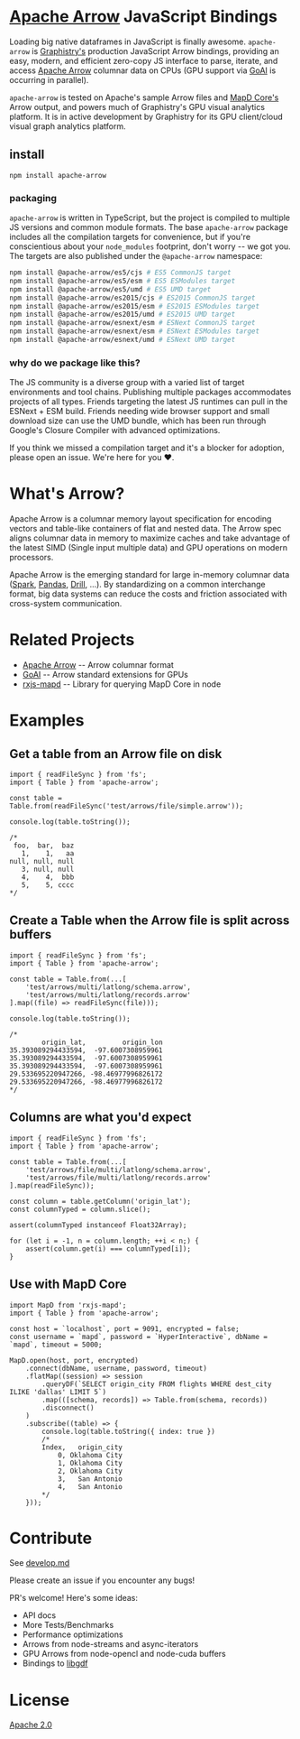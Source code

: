 # [Apache Arrow](https://github.com/apache/arrow) JavaScript Bindings
Loading big native dataframes in JavaScript is finally awesome. `apache-arrow` is [Graphistry's](https://www.graphistry.com) production JavaScript Arrow bindings, providing an easy, modern, and efficient zero-copy JS interface to parse, iterate, and access [Apache Arrow](https://github.com/apache/arrow) columnar data on CPUs (GPU support via [GoAI](http://gpuopenanalytics.com/) is occurring in parallel).

`apache-arrow` is tested on Apache's sample Arrow files and [MapD Core's](https://www.mapd.com/platform/core/) Arrow output, and powers much of Graphistry's GPU visual analytics platform. It is in active development by Graphistry for its GPU client/cloud visual graph analytics platform.

## install
`npm install apache-arrow`

### packaging
`apache-arrow` is written in TypeScript, but the project is compiled to multiple JS versions and common module formats. The base `apache-arrow` package includes all the compilation targets for convenience, but if you're conscientious about your `node_modules` footprint, don't worry -- we got you. The targets are also published under the `@apache-arrow` namespace:
```sh
npm install @apache-arrow/es5/cjs # ES5 CommonJS target
npm install @apache-arrow/es5/esm # ES5 ESModules target
npm install @apache-arrow/es5/umd # ES5 UMD target
npm install @apache-arrow/es2015/cjs # ES2015 CommonJS target
npm install @apache-arrow/es2015/esm # ES2015 ESModules target
npm install @apache-arrow/es2015/umd # ES2015 UMD target
npm install @apache-arrow/esnext/esm # ESNext CommonJS target
npm install @apache-arrow/esnext/esm # ESNext ESModules target
npm install @apache-arrow/esnext/umd # ESNext UMD target
```

### why do we package like this?
The JS community is a diverse group with a varied list of target environments and tool chains. Publishing multiple packages accommodates projects of all types. Friends targeting the latest JS runtimes can pull in the ESNext + ESM build. Friends needing wide browser support and small download size can use the UMD bundle, which has been run through Google's Closure Compiler with advanced optimizations.

If you think we missed a compilation target and it's a blocker for adoption, please open an issue. We're here for you ❤️.

# What's Arrow?
Apache Arrow is a columnar memory layout specification for encoding vectors and table-like containers of flat and nested data. The Arrow spec aligns columnar data in memory to maximize caches and take advantage of the latest SIMD (Single input multiple data) and GPU operations on modern processors.

Apache Arrow is the emerging standard for large in-memory columnar data ([Spark](https://spark.apache.org/), [Pandas](http://wesmckinney.com/blog/pandas-and-apache-arrow/), [Drill](https://drill.apache.org/), ...). By standardizing on a common interchange format, big data systems can reduce the costs and friction associated with cross-system communication.

# Related Projects
* [Apache Arrow](https://github.com/apache/arrow) -- Arrow columnar format
* [GoAI](http://gpuopenanalytics.com/) -- Arrow standard extensions for GPUs
* [rxjs-mapd](https://github.com/graphistry/rxjs-mapd) -- Library for querying MapD Core in node

# Examples

## Get a table from an Arrow file on disk
```es6
import { readFileSync } from 'fs';
import { Table } from 'apache-arrow';

const table = Table.from(readFileSync('test/arrows/file/simple.arrow'));

console.log(table.toString());

/*
 foo,  bar,  baz
   1,    1,   aa
null, null, null
   3, null, null
   4,    4,  bbb
   5,    5, cccc
*/
```

## Create a Table when the Arrow file is split across buffers
```es6
import { readFileSync } from 'fs';
import { Table } from 'apache-arrow';

const table = Table.from(...[
    'test/arrows/multi/latlong/schema.arrow',
    'test/arrows/multi/latlong/records.arrow'
].map((file) => readFileSync(file)));

console.log(table.toString());

/*
        origin_lat,         origin_lon
35.393089294433594,  -97.6007308959961
35.393089294433594,  -97.6007308959961
35.393089294433594,  -97.6007308959961
29.533695220947266, -98.46977996826172
29.533695220947266, -98.46977996826172
*/
```

## Columns are what you'd expect
```es6
import { readFileSync } from 'fs';
import { Table } from 'apache-arrow';

const table = Table.from(...[
    'test/arrows/file/multi/latlong/schema.arrow',
    'test/arrows/file/multi/latlong/records.arrow'
].map(readFileSync));

const column = table.getColumn('origin_lat');
const columnTyped = column.slice();

assert(columnTyped instanceof Float32Array);

for (let i = -1, n = column.length; ++i < n;) {
    assert(column.get(i) === columnTyped[i]);
}
```

## Use with MapD Core

```es6
import MapD from 'rxjs-mapd';
import { Table } from 'apache-arrow';

const host = `localhost`, port = 9091, encrypted = false;
const username = `mapd`, password = `HyperInteractive`, dbName = `mapd`, timeout = 5000;

MapD.open(host, port, encrypted)
    .connect(dbName, username, password, timeout)
    .flatMap((session) => session
        .queryDF(`SELECT origin_city FROM flights WHERE dest_city ILIKE 'dallas' LIMIT 5`)
        .map(([schema, records]) => Table.from(schema, records))
        .disconnect()
    )
    .subscribe((table) => {
        console.log(table.toString({ index: true })
        /*
        Index,   origin_city
            0, Oklahoma City
            1, Oklahoma City
            2, Oklahoma City
            3,   San Antonio
            4,   San Antonio
        */
    }));
```

# Contribute

See [develop.md](https://github.com/graphistry/arrow/blob/master/develop.md)

Please create an issue if you encounter any bugs!

PR's welcome! Here's some ideas:

* API docs
* More Tests/Benchmarks
* Performance optimizations
* Arrows from node-streams and async-iterators
* GPU Arrows from node-opencl and node-cuda buffers
* Bindings to [libgdf](https://github.com/gpuopenanalytics/libgdf)

# License

[Apache 2.0](https://github.com/graphistry/arrow/blob/master/LICENSE)




